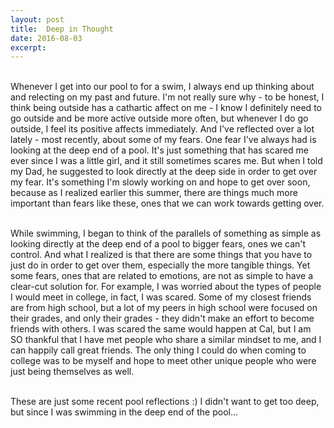```yaml
---
layout: post
title:  Deep in Thought
date: 2016-08-03
excerpt: 
---
```


<p class="paragraph"> 
<br>
Whenever I get into our pool to for a swim, I always end up thinking about and relecting on my past and future. I'm not really sure why - to be honest, I think being outside has a cathartic affect on me - I know I definitely need to go outside and be more active outside more often, but whenever I do go outside, I feel its positive affects immediately. And I've reflected over a lot lately - most recently, about some of my fears. One fear I've always had is looking at the deep end of a pool. It's just something that has scared me ever since I was a little girl, and it still sometimes scares me. But when I told my Dad, he suggested to look directly at the deep side in order to get over my fear. It's something I'm slowly working on and hope to get over soon, because as I realized earlier this summer, there are things much more important than fears like these, ones that we can work towards getting over. <br><br>

While swimming, I began to think of the parallels of something as simple as looking directly at the deep end of a pool to bigger fears, ones we can't control. And what I realized is that there are some things that you have to just do in order to get over them, especially the more tangible things. Yet some fears, ones that are related to emotions, are not as simple to have a clear-cut solution for. For example, I was worried about the types of people I would meet in college, in fact, I was scared. Some of my closest friends are from high school, but a lot of my peers in high school were focused on their grades, and only their grades - they didn't make an effort to become friends with others. I was scared the same would happen at Cal, but I am SO thankful that I have met people who share a similar mindset to me, and I can happily call great friends. The only thing I could do when coming to college was to be myself and hope to meet other unique people who were just being themselves as well. <br><br>

These are just some recent pool reflections :) I didn't want to get too deep, but since I was swimming in the deep end of the pool...<br><br><br>
